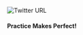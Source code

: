 ![Twitter URL](https://img.shields.io/twitter/url?style=social&url=https%3A%2F%2Ftwitter.com%2FJairMonteiro)

#### **Practice Makes Perfect!**
